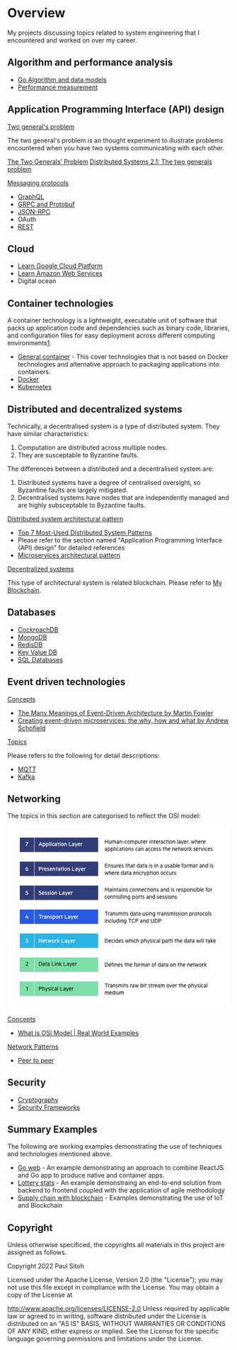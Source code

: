 # Overview

My projects discussing topics related to system engineering that I encountered and worked on over my career.

## Algorithm and performance analysis

* [Go Algorithm and data models](https://github.com/paulwizviz/go-algo)
* [Performance measurement](https://github.com/paulwizviz/compute-performance.git)

## Application Programming Interface (API) design

<u>Two general's problem</u>

The two general's problem is an thought experiment to illustrate problems encountered when you have two systems communicating with each other. 

[The Two Generals’ Problem](https://www.youtube.com/watch?v=IP-rGJKSZ3s)
[Distributed Systems 2.1: The two generals problem](https://www.youtube.com/watch?v=MDuWnzVnfpI)

<u>Messaging protocols</u>

* [GraphQL](https://github.com/paulwizviz/learn-graphql)
* [GRPC and Protobuf](https://github.com/paulwizviz/protobuf-lib-template)
* [JSON-RPC](https://github.com/paulwizviz/learn-jsonrpc.git)
* OAuth
* [REST](https://github.com/paulwizviz/learn-rest)

## Cloud

* [Learn Google Cloud Platform](https://github.com/paulwizviz/learn-gcp)
* [Learn Amazon Web Services](https://github.com/paulwizviz/learn-aws)
* Digital ocean

## Container technologies

A container technology is a lightweight, executable unit of software that packs up application code and dependencies such as binary code, libraries, and configuration files for easy deployment across different computing environments[1](https://www.solarwinds.com/resources/it-glossary/container).

* [General container](https://github.com/paulwizviz/learn-container) - This cover technologies that is not based on Docker technologies and alternative approach to packaging applications into containers.
* [Docker](https://github.com/paulwizviz/learn-docker.git)
* [Kubernetes](https://github.com/paulwizviz/learn-k8s.git)

## Distributed and decentralized systems

Technically, a decentralised system is a type of distributed system. They have similar characteristics:

1. Computation are distributed across multiple nodes.
1. They are susceptable to Byzantine faults.

The differences between a distributed and a decentralised system are:

1. Distributed systems have a degree of centralised oversight, so Byzantine faults are largely mitigated.
1. Decentralised systems have nodes that are independently managed and are highly subsceptable to Byzantine faults. 

<u>Distributed system architectural pattern</u>

* [Top 7 Most-Used Distributed System Patterns](https://www.youtube.com/watch?v=nH4qjmP2KEE)
* Please refer to the section named "Application Programming Interface (API) design" for detailed references
* [Microservices architectural pattern](https://github.com/paulwizviz/learn-microservices)

<u>Decentralized systems</u>

This type of architectural system is related blockchain. Please refer to [My Blockchain](https://github.com/paulwizviz/my-blockchain).


## Databases

* [CockroachDB](https://github.com/paulwizviz/learn-cockroachdb)
* [MongoDB](https://github.com/paulwizviz/learn-mongodb)
* [RedisDB](https://github.com/paulwizviz/learn-redis)
* [Key Value DB](https://github.com/paulwizviz/learn-keyvaluedb)
* [SQL Databases](https://github.com/paulwizviz/learn-sql)

## Event driven technologies

<u>Concepts</u>

* [The Many Meanings of Event-Driven Architecture by Martin Fowler](https://www.youtube.com/watch?v=STKCRSUsyP0)
* [Creating event-driven microservices: the why, how and what by Andrew Schofield](https://www.youtube.com/watch?v=ksRCq0BJef8)


<u>Topics</u>

Please refers to the following for detail descriptions:

* [MQTT](https://github.com/paulwizviz/learn-mqtt)
* [Kafka](https://github.com/paulwizviz/learn-kafka)

## Networking

The topics in this section are categorised to reflect the OSI model:

![OSI Model](./images/OSI-7-layers.jpg)

<u>Concepts</u>

* [What is OSI Model | Real World Examples ](https://www.youtube.com/watch?v=0y6FtKsg6J4)

<u>Network Patterns</u>

* [Peer to peer](https//github.com/paulwizviz/learn-p2p.git)

## Security

* [Cryptography](https://github.com/paulwizviz/learn-crypto)
* [Security Frameworks](https://github.com/paulwizviz/learn-security)

## Summary Examples

The following are working examples demonstrating the use of techniques and technologies mentioned above. 

* [Go web](https://github.com/paulwizviz/go-web) - An example demonstrating an approach to combine ReactJS and Go app to produce native and container apps.
* [Lottery stats](https://github.com/paulwizviz/lotterystat) - An example demonstraing an end-to-end solution from backend to frontend coupled with the application of agile methodology
* [Supply chain with blockchain](https://github.com/paulwizviz/mengawas) - Examples demonstrating the use of IoT and Blockchain

## Copyright

Unless otherwise specificed, the copyrights all materials in this project are assigned as follows.

Copyright 2022 Paul Sitoh

Licensed under the Apache License, Version 2.0 (the "License"); you may not use this file except in compliance with the License. You may obtain a copy of the License at

http://www.apache.org/licenses/LICENSE-2.0
Unless required by applicable law or agreed to in writing, software distributed under the License is distributed on an "AS IS" BASIS, WITHOUT WARRANTIES OR CONDITIONS OF ANY KIND, either express or implied. See the License for the specific language governing permissions and limitations under the License.